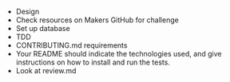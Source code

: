 * Design
* Check resources on Makers GitHub for challenge
* Set up database
* TDD
* CONTRIBUTING.md requirements
* Your README should indicate the technologies used, and give instructions on how to install and run the tests.
* Look at review.md 